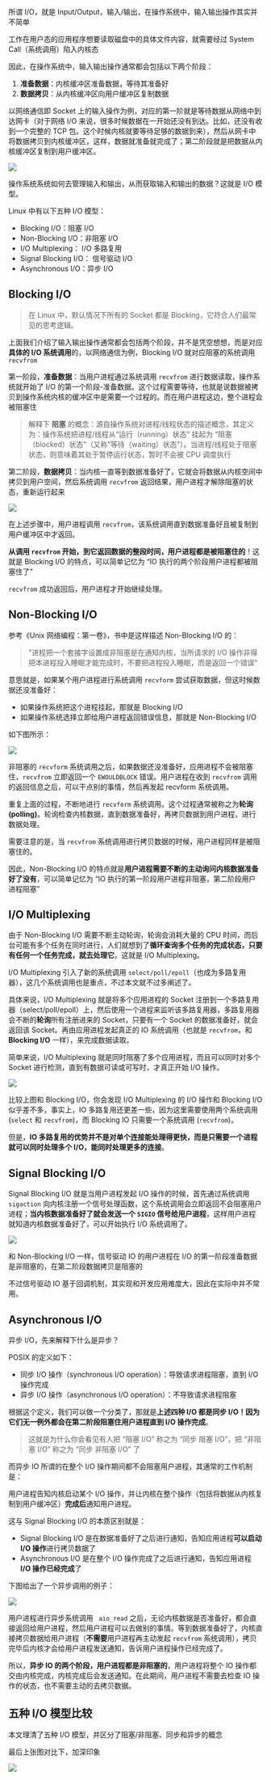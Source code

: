 所谓 I/O，就是 Input/Output，输入/输出，在操作系统中，输入输出操作其实并不简单

工作在用户态的应用程序想要读取磁盘中的具体文件内容，就需要经过 System Call（系统调用）陷入内核态

因此，在操作系统中，输入输出操作通常都会包括以下两个阶段：

1. **准备数据**：内核缓冲区准备数据，等待其准备好
2. **数据拷贝**：从内核缓冲区向用户缓冲区复制数据

以网络通信即 Socket 上的输入操作为例，对应的第一阶就是等待数据从网络中到达网卡（对于网络 I/O 来说，很多时候数据在一开始还没有到达。比如，还没有收到一个完整的 TCP 包。这个时候内核就要等待足够的数据到来），然后从网卡中将数据拷贝到内核缓冲区，这样，数据就准备就完成了；第二阶段就是把数据从内核缓冲区复制到用户缓冲区。

![](https://cs-wiki.oss-cn-shanghai.aliyuncs.com/img/image-20230216172003299.png)

操作系统系统如何去管理输入和输出，从而获取输入和输出的数据？这就是 I/O 模型。

Linux 中有以下五种 I/O 模型：

- Blocking I/O：阻塞 I/O
- Non-Blocking I/O：非阻塞 I/O
- I/O Multiplexing： I/O 多路复用
- Signal Blocking I/O： 信号驱动 I/O
- Asynchronous I/O：异步 I/O

## Blocking I/O

> 在 Linux 中，默认情况下所有的 Socket 都是 Blocking，它符合人们最常见的思考逻辑。

上面我们介绍了输入输出操作通常都会包括两个阶段，并不是凭空想想，而是对应**具体的 I/O 系统调用**的，以网络通信为例，Blocking I/O 就对应阻塞的系统调用 `recvfrom`

第一阶段，**准备数据**：当用户进程通过系统调用 `recvfrom` 进行数据读取，操作系统就开始了 I/O 的第一个阶段-准备数据。这个过程需要等待，也就是说数据被拷贝到操作系统内核的缓冲区中是需要一个过程的。而在用户进程这边，整个进程会被阻塞住

> 解释下 **阻塞** 的概念：源自操作系统对进程/线程状态的描述概念，其定义为：操作系统把进程/线程从“运行（running）状态” 挂起为 “阻塞（blocked）状态”（又称“等待（waiting）状态”）。当进程/线程处于阻塞状态，则意味着其处于暂停运行状态，暂时不会被 CPU 调度执行

第二阶段，**数据拷贝**：当内核一直等到数据准备好了，它就会将数据从内核空间中拷贝到用户空间，然后系统调用 `recvfrom` 返回结果，用户进程才解除阻塞的状态，重新运行起来

![](https://cs-wiki.oss-cn-shanghai.aliyuncs.com/img/image-20230216175626156.png)

在上述步骤中，用户进程调用 `recvfrom`，该系统调用直到数据准备好且被复制到用户缓冲区中才返回。

**从调用 `recvfrom` 开始，到它返回数据的整段时间，用户进程都是被阻塞住的**！这就是 Blocking I/O 的特点，可以简单记忆为 “IO 执行的两个阶段用户进程都被阻塞住了”

`recvfrom` 成功返回后，用户进程才开始继续处理。

## Non-Blocking I/O

参考《Unix 网络编程：第一卷》，书中是这样描述 Non-Blocking I/O 的：

> "进程把一个套接字设置成非阻塞是在通知内核，当所请求的 I/O 操作非得把本进程投入睡眠才能完成时，不要把进程投入睡眠，而是返回一个错误"

意思就是，如果某个用户进程进行系统调用 `recvform` 尝试获取数据，但这时候数据还没准备好：

- 如果操作系统把这个进程挂起，那就是 Blocking I/O
- 如果操作系统选择立即给用户进程返回错误信息，那就是 Non-Blocking I/O

如下图所示：

![](https://cs-wiki.oss-cn-shanghai.aliyuncs.com/img/image-20230216175651300.png)

非阻塞的 `recvform` 系统调用之后，如果数据还没准备好，应用进程不会被阻塞住，`recvfrom` 立即返回一个 `EWOULDBLOCK` 错误。用户进程在收到 `recvfrom` 调用的返回信息之后，可以干点别的事情，然后再发起 recvform 系统调用。

重复上面的过程，不断地进行 `recvform` 系统调用。这个过程通常被称之为**轮询 (polling)**。轮询检查内核数据，直到数据准备好，再拷贝数据到用户进程，进行数据处理。

需要注意的是，当 `recvfrom` 系统调用进行拷贝数据的时候，用户进程同样是被阻塞住的。

因此，Non-Blocking I/O 的特点就是**用户进程需要不断的主动询问内核数据准备好了没有**，可以简单记忆为 “IO 执行的第一阶段用户进程非阻塞，第二阶段用户进程阻塞”

## I/O Multiplexing

由于 Non-Blocking I/O 需要不断主动轮询，轮询会消耗大量的 CPU 时间，而后台可能有多个任务在同时进行，人们就想到了**循环查询多个任务的完成状态，只要有任何一个任务完成，就去处理它**。这就是 I/O Multiplexing。

I/O Multiplexing 引入了新的系统调用 `select/poll/epoll`（也成为多路复用器），这几个系统调用也是重点，不过本文就不过多阐述了。

具体来说，I/O Multiplexing 就是将多个应用进程的 Socket 注册到一个多路复用器（select/poll/epoll）上，然后使用一个进程来监听该多路复用器，多路复用器会不断的**轮询**所有注册进来的 Socket，只要有一个 Socket 的数据准备好，就会返回该 Socket。再由应用进程发起真正的 IO 系统调用（也就是 `recvfrom`，和 **Blocking I/O** 一样），来完成数据读取。

简单来说，I/O Multiplexing 就是同时阻塞了多个应用进程，而且可以同时对多个 Socket 进行检测，直到有数据可读或可写时，才真正开始 I/O 操作。

![](https://cs-wiki.oss-cn-shanghai.aliyuncs.com/img/image-20230216180051225.png)

比较上图和 Blocking I/O，你会发现 I/O Multiplexing 的 I/O 操作和 Blocking I/O 似乎差不多，事实上，IO 多路复用还更差一些，因为这里需要使用两个系统调用 (`select` 和 `recvfrom`)，而 Blocking IO 只需要一个系统调用 (`recvfrom`)。

但是，**IO 多路复用的优势并不是对单个连接能处理得更快，而是只需要一个进程就可以同时处理多个 I/O，能同时处理更多的连接**。

## Signal Blocking I/O

Signal Blocking I/O 就是当用户进程发起 I/O 操作的时候，首先通过系统调用 `sigaction` 向内核注册一个信号处理函数，这个系统调用会立即返回不会阻塞用户进程；**当内核数据准备好了就会发送一个 `SIGIO` 信号给用户进程**，这样用户进程就知道内核数据准备好了，可以开始执行 I/O 系统调用了。

![](https://cs-wiki.oss-cn-shanghai.aliyuncs.com/img/image-20230216180318163.png)

和 Non-Blocking I/O 一样，信号驱动 IO 的用户进程在 I/O 的第一阶段准备数据是非阻塞的，在第二阶段数据拷贝是阻塞的

不过信号驱动 IO 基于回调机制，其实现和开发应用难度大，因此在实际中并不常用。

## Asynchronous I/O

异步 I/O，先来解释下什么是异步？

POSIX 的定义如下：

- 同步 I/O 操作（synchronous I/O operation）：导致请求进程阻塞，直到 I/O 操作完成
- 异步 I/O 操作（asynchronous I/O operation）：不导致请求进程阻塞

根据这个定义，我们可以做一个分类了，那就是**上述四种 I/O 都是同步 I/O！因为它们无一例外都会在第二阶段阻塞住用户进程直到 I/O 操作完成**。

> 这就是为什么你会看见有人把 “阻塞 I/O” 称之为 “同步 阻塞 I/O”，把 “非阻塞 I/O” 称之为 “同步 非阻塞 I/O” 了

而异步 IO 所谓的在整个 I/O 操作期间都不会阻塞用户进程，其通常的工作机制是：

用户进程告知内核启动某个 I/O 操作，并让内核在整个操作（包括将数据从内核复制到用户缓冲区）**完成后**通知用户进程。

这与 Signal Blocking I/O 的本质区别就是：

- Signal Blocking I/O 是在数据准备好了之后进行通知，告知应用进程**可以启动 I/O 操作**进行拷贝数据了
- Asynchronous I/O 是在整个 I/O 操作完成了之后进行通知，告知应用进程 **I/O 操作已经完成**了

下图给出了一个异步调用的例子：

![](https://cs-wiki.oss-cn-shanghai.aliyuncs.com/img/image-20230216180457526.png)

用户进程进行异步系统调用 ` aio_read` 之后，无论内核数据是否准备好，都会直接返回给用户进程，然后用户进程可以去做别的事情。等到数据准备好了，内核直接拷贝数据给用户进程（**不需要**用户进程再主动发起 `recvfrom` 系统调用），拷贝完毕后内核才会给用户进程发送通知，告诉用户进程操作已经完成了。

所以，**异步 IO 的两个阶段，用户进程都是非阻塞的**，用户进程将整个 IO 操作都交由内核完成，内核完成后会发送通知。在此期间，用户进程不需要去检查 IO 操作的状态，也不需要主动的去拷贝数据。

## 五种 I/O 模型比较

本文理清了五种 I/O 模型，并区分了阻塞/非阻塞、同步和异步的概念

最后上张图对比下，加深印象

![](https://cs-wiki.oss-cn-shanghai.aliyuncs.com/img/image-20230216181803068.png)